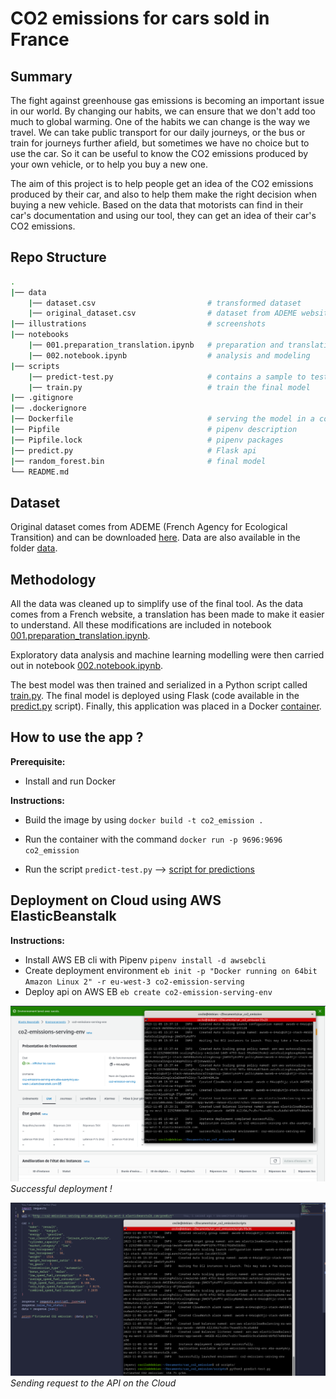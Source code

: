 # CO2 emissions for cars sold in France

## Summary

The fight against greenhouse gas emissions is becoming an important issue in our world. By changing our habits, we can ensure that we don't add too much to global warming. One of the habits we can change is the way we travel. We can take public transport for our daily journeys, or the bus or train for journeys further afield, but sometimes we have no choice but to use the car. So it can be useful to know the CO2 emissions produced by your own vehicle, or to help you buy a new one.

The aim of this project is to help people get an idea of the CO2 emissions produced by their car, and also to help them make the right decision when buying a new vehicle. Based on the data that motorists can find in their car's documentation and using our tool, they can get an idea of their car's CO2 emissions.

## Repo Structure

```bash
.
|── data
    |── dataset.csv                         # transformed dataset
    |── original_dataset.csv                # dataset from ADEME website
|── illustrations                           # screenshots
|── notebooks
    |── 001.preparation_translation.ipynb   # preparation and translation
    |── 002.notebook.ipynb                  # analysis and modeling
|── scripts
    |── predict-test.py                     # contains a sample to test api
    |── train.py                            # train the final model
|── .gitignore
|── .dockerignore   
|── Dockerfile                              # serving the model in a container
|── Pipfile                                 # pipenv description
|── Pipfile.lock                            # pipenv packages
|── predict.py                              # Flask api
|── random_forest.bin                       # final model
└── README.md
```

## Dataset

Original dataset comes from ADEME (French Agency for Ecological Transition) and can be downloaded [here](https://data.ademe.fr/datasets/ademe-car-labelling). Data are also available in the folder [data](https://github.com/cecilegltslmcs/car_co2_emission/tree/main/data).

## Methodology

All the data was cleaned up to simplify use of the final tool. As the data comes from a French website, a translation has been made to make it easier to understand. All these modifications are included in notebook [001.preparation_translation.ipynb](https://github.com/cecilegltslmcs/car_co2_emission/blob/main/notebooks/001.preparation_translation.ipynb).

Exploratory data analysis and machine learning modelling were then carried out in notebook [002.notebook.ipynb](https://github.com/cecilegltslmcs/car_co2_emission/blob/main/notebooks/002.notebook.ipynb).

The best model was then trained and serialized in a Python script called [train.py](https://github.com/cecilegltslmcs/car_co2_emission/blob/main/scripts/train.py). The final model is deployed using Flask (code available in the [predict.py](https://github.com/cecilegltslmcs/car_co2_emission/blob/main/predict.py) script). Finally, this application was placed in a Docker [container](https://github.com/cecilegltslmcs/car_co2_emission/blob/main/Dockerfile).

## How to use the app ?

**Prerequisite:**

- Install and run Docker

**Instructions:**

- Build the image by using `docker build -t co2_emission .`

- Run the container with the command `docker run -p 9696:9696 co2_emission`
- Run the script `predict-test.py` --> [script for predictions](https://github.com/cecilegltslmcs/car_co2_emission/blob/main/predict.py)

## Deployment on Cloud using AWS ElasticBeanstalk

**Instructions:**

- Install AWS EB cli with Pipenv `pipenv install -d awsebcli`
- Create deployment environment `eb init -p "Docker running on 64bit Amazon Linux 2" -r eu-west-3 co2-emission-serving`
- Deploy api on AWS EB `eb create co2-emission-serving-env`

![configuration_panel_aws](Illustrations/Configuration_panel_deployment.png)
*Successful deployment !*

![Alt text](Illustrations/use_services.png)
*Sending request to the API on the Cloud*